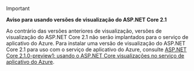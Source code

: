 > [!IMPORTANT]
> **Aviso para usando versões de visualização do ASP.NET Core 2.1**
>
> Ao contrário das versões anteriores de visualização, versões de visualização do ASP.NET Core 2.1 não serão implantados para o serviço de aplicativo do Azure. Para instalar uma versão de visualização do ASP.NET Core 2.1 para uso com o serviço de aplicativo do Azure, consulte [ASP.NET Core 2.1.0-preview1: usando o ASP.NET Core visualizações no serviço de aplicativo do Azure](https://blogs.msdn.microsoft.com/webdev/2018/02/27/asp-net-core-2-1-0-preview1-using-asp-net-core-previews-on-azure-app-service/).

